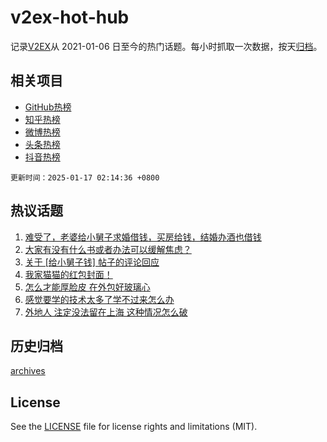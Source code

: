 # v2ex-hot-hub

 记录[V2EX](https://www.v2ex.com/)从 2021-01-06 日至今的热门话题。每小时抓取一次数据，按天[归档](archives)。
 
 ## 相关项目

- [GitHub热榜](https://github.com/lonnyzhang423/github-hot-hub)
- [知乎热榜](https://github.com/lonnyzhang423/zhihu-hot-hub)
- [微博热榜](https://github.com/lonnyzhang423/weibo-hot-hub)
- [头条热榜](https://github.com/lonnyzhang423/toutiao-hot-hub)
- [抖音热榜](https://github.com/lonnyzhang423/douyin-hot-hub)


 `更新时间：2025-01-17 02:14:36 +0800`

## 热议话题

1. [难受了，老婆给小舅子求婚借钱，买房给钱，结婚办酒也借钱](https://www.v2ex.com/t/1105435)
1. [大家有没有什么书或者办法可以缓解焦虑？](https://www.v2ex.com/t/1105428)
1. [关于 [给小舅子钱] 帖子的评论回应](https://www.v2ex.com/t/1105494)
1. [我家猫猫的红包封面！](https://www.v2ex.com/t/1105467)
1. [怎么才能厚脸皮 在外包好玻璃心](https://www.v2ex.com/t/1105453)
1. [感觉要学的技术太多了学不过来怎么办](https://www.v2ex.com/t/1105429)
1. [外地人 注定没法留在上海 这种情况怎么破](https://www.v2ex.com/t/1105580)

## 历史归档

[archives](archives)

## License

See the [LICENSE](LICENSE) file for license rights and limitations (MIT).

